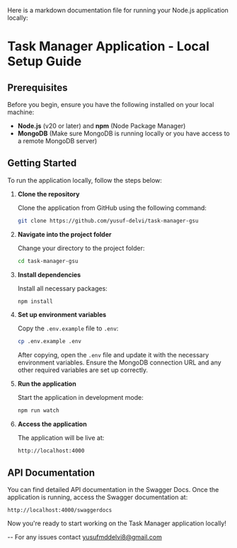 Here is a markdown documentation file for running your Node.js application locally:

# Task Manager Application - Local Setup Guide

## Prerequisites

Before you begin, ensure you have the following installed on your local machine:

- **Node.js** (v20 or later) and **npm** (Node Package Manager)
- **MongoDB** (Make sure MongoDB is running locally or you have access to a remote MongoDB server)

## Getting Started

To run the application locally, follow the steps below:

1. **Clone the repository**

   Clone the application from GitHub using the following command:

   ```bash
   git clone https://github.com/yusuf-delvi/task-manager-gsu
   ```

2. **Navigate into the project folder**

   Change your directory to the project folder:

   ```bash
   cd task-manager-gsu
   ```

3. **Install dependencies**

   Install all necessary packages:

   ```bash
   npm install
   ```

4. **Set up environment variables**

   Copy the `.env.example` file to `.env`:

   ```bash
   cp .env.example .env
   ```

   After copying, open the `.env` file and update it with the necessary environment variables. Ensure the MongoDB connection URL and any other required variables are set up correctly.

5. **Run the application**

   Start the application in development mode:

   ```bash
   npm run watch
   ```

6. **Access the application**

   The application will be live at:

   ```
   http://localhost:4000
   ```

## API Documentation

You can find detailed API documentation in the Swagger Docs. Once the application is running, access the Swagger documentation at:

```
http://localhost:4000/swaggerdocs
```

Now you're ready to start working on the Task Manager application locally!

-- For any issues contact yusufmddelvi8@gmail.com